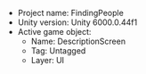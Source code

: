 <!-- UNITY CODE ASSIST INSTRUCTIONS START -->
- Project name: FindingPeople
- Unity version: Unity 6000.0.44f1
- Active game object:
  - Name: DescriptionScreen
  - Tag: Untagged
  - Layer: UI
<!-- UNITY CODE ASSIST INSTRUCTIONS END -->